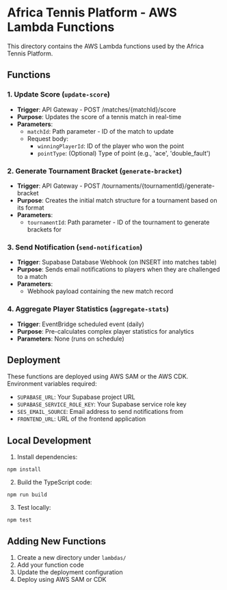 # Africa Tennis Platform - AWS Lambda Functions

This directory contains the AWS Lambda functions used by the Africa Tennis Platform.

## Functions

### 1. Update Score (`update-score`)
- **Trigger**: API Gateway - POST /matches/{matchId}/score
- **Purpose**: Updates the score of a tennis match in real-time
- **Parameters**:
  - `matchId`: Path parameter - ID of the match to update
  - Request body:
    - `winningPlayerId`: ID of the player who won the point
    - `pointType`: (Optional) Type of point (e.g., 'ace', 'double_fault')

### 2. Generate Tournament Bracket (`generate-bracket`)
- **Trigger**: API Gateway - POST /tournaments/{tournamentId}/generate-bracket
- **Purpose**: Creates the initial match structure for a tournament based on its format
- **Parameters**:
  - `tournamentId`: Path parameter - ID of the tournament to generate brackets for

### 3. Send Notification (`send-notification`)
- **Trigger**: Supabase Database Webhook (on INSERT into matches table)
- **Purpose**: Sends email notifications to players when they are challenged to a match
- **Parameters**:
  - Webhook payload containing the new match record

### 4. Aggregate Player Statistics (`aggregate-stats`)
- **Trigger**: EventBridge scheduled event (daily)
- **Purpose**: Pre-calculates complex player statistics for analytics
- **Parameters**: None (runs on schedule)

## Deployment

These functions are deployed using AWS SAM or the AWS CDK. Environment variables required:

- `SUPABASE_URL`: Your Supabase project URL
- `SUPABASE_SERVICE_ROLE_KEY`: Your Supabase service role key
- `SES_EMAIL_SOURCE`: Email address to send notifications from
- `FRONTEND_URL`: URL of the frontend application

## Local Development

1. Install dependencies:
```
npm install
```

2. Build the TypeScript code:
```
npm run build
```

3. Test locally:
```
npm test
```

## Adding New Functions

1. Create a new directory under `lambdas/`
2. Add your function code
3. Update the deployment configuration
4. Deploy using AWS SAM or CDK